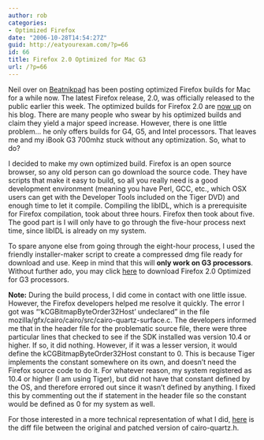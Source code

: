 ```yaml
---
author: rob
categories:
- Optimized Firefox
date: "2006-10-28T14:54:27Z"
guid: http://eatyourexam.com/?p=66
id: 66
title: Firefox 2.0 Optimized for Mac G3
url: /?p=66
---
```

Neil over on <a title="Beatnikpad: Blog" target="_blank" href="http://www.beatnikpad.com/index.php">Beatnikpad</a> has been posting optimized Firefox builds for Mac for a while now. The latest Firefox release, 2.0, was officially released to the public earlier this week. The optimized builds for Firefox 2.0 are <a title="Optimized Firefox 2.0 for G4, G5, and Intel" target="_blank" href="http://www.beatnikpad.com/archives/2006/10/26/firefox-20">now up</a> on his blog. There are many people who swear by his optimized builds and claim they yield a major speed increase. However, there is one little problem&#8230; he only offers builds for G4, G5, and Intel processors. That leaves me and my iBook G3 700mhz stuck without any optimization. So, what to do?

I decided to make my own optimized build. Firefox is an open source browser, so any old person can go download the source code. They have scripts that make it easy to build, so all you really need is a good development environment (meaning you have Perl, GCC, etc., which OSX users can get with the Developer Tools included on the Tiger DVD) and enough time to let it compile. Compiling the libIDL, which is a prerequisite for Firefox compilation, took about three hours. Firefox then took about five. The good part is I will only have to go through the five-hour process next time, since libIDL is already on my system.

To spare anyone else from going through the eight-hour process, I used the friendly installer-maker script to create a compressed dmg file ready for download and use. Keep in mind that this will **only work on G3 processors**. Without further ado, you may click <a target="_blank" title="Firefox 2.0 Optimized for G3" href="http://eatyourexam.com/my-files/ff-opt/firefox-2.0.en-US.mac.dmg">here</a> to download Firefox 2.0 Optimized for G3 processors.

**Note:** During the build process, I did come in contact with one little issue. However, the Firefox developers helped me resolve it quickly. The error I got was &#8220;&#8216;kCGBitmapByteOrder32Host&#8217; undeclared&#8221; in the file mozilla/gfx/cairo/cairo/src/cairo-quartz-surface.c. The developers informed me that in the header file for the problematic source file, there were three particular lines that checked to see if the SDK installed was version 10.4 or higher. If so, it did nothing. However, if it was a lesser version, it would define the kCGBitmapByteOrder32Host constant to 0. This is because Tiger implements the constant somewhere on its own, and doesn&#8217;t need the Firefox source code to do it. For whatever reason, my system registered as 10.4 or higher (I am using Tiger), but did not have that constant defined by the OS, and therefore errored out since it wasn&#8217;t defined by anything. I fixed this by commenting out the if statement in the header file so the constant would be defined as 0 for my system as well.

For those interested in a more technical representation of what I did, <a target="_blank" title="cairo-quartz.h.diff" href="http://eatyourexam.com/my-files/ff-opt/cairo-quartz.h.diff">here</a> is the diff file between the original and patched version of cairo-quartz.h.